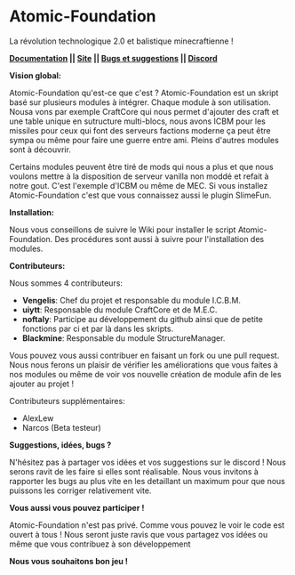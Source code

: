 # Atomic-Foundation
La révolution technologique 2.0 et balistique minecraftienne !

**[Documentation](https://github.com/Vengelis/Atomic-Foundation/wiki) || [Site](https://atomicbalisitic.000webhostapp.com/index.html) || [Bugs et suggestions](https://github.com/Vengelis/Atomic-Foundation/issues) || [Discord](https://discord.gg/bHZmn4K)**

__**Vision global:**__

Atomic-Foundation qu'est-ce que c'est ? Atomic-Foundation est un skript basé sur plusieurs modules à intégrer. Chaque module à son utilisation. Nousa vons par exemple CraftCore qui nous permet d'ajouter des craft et une table unique en sutructure multi-blocs, nous avons ICBM pour les missiles pour ceux qui font des serveurs factions moderne ça peut être sympa ou même pour faire une guerre entre ami. Pleins d'autres modules sont à découvrir.

Certains modules peuvent être tiré de mods qui nous a plus et que nous voulons mettre à la disposition de serveur vanilla non moddé et refait à notre gout. C'est l'exemple d'ICBM ou même de MEC. Si vous installez Atomic-Foundation c'est que vous connaissez aussi le plugin SlimeFun.


__**Installation:**__

Nous vous conseillons de suivre le Wiki pour installer le script Atomic-Foundation. Des procédures sont aussi à suivre pour l'installation des modules.


__**Contributeurs:**__

Nous sommes 4 contributeurs:

- **Vengelis**: Chef du projet et responsable du module I.C.B.M.
- **uiytt**: Responsable du module CraftCore et de M.E.C.
- **noftaly**: Participe au développement du github ainsi que de petite fonctions par ci et par là dans les skripts.
- **Blackmine**: Responsable du module StructureManager.

Vous pouvez vous aussi contribuer en faisant un fork ou une pull request. Nous nous ferons un plaisir de vérifier les améliorations que vous faites à nos modules ou même de voir vos nouvelle création de module afin de les ajouter au projet !

Contributeurs supplémentaires:

- AlexLew
- Narcos (Beta testeur)

__**Suggestions, idées, bugs ?**__

N'hésitez pas à partager vos idées et vos suggestions sur le discord ! Nous serons ravit de les faire si elles sont réalisable. Nous vous invitons à rapporter les bugs au plus vite en les detaillant un maximum pour que nous puissons les corriger relativement vite.


__**Vous aussi vous pouvez participer !**__

Atomic-Foundation n'est pas privé. Comme vous pouvez le voir le code est ouvert à tous ! Nous seront juste ravis que vous partagez vos idées ou même que vous contribuez à son développement


__**Nous vous souhaitons bon jeu !**__
